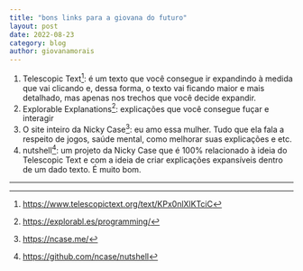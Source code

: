 ```yaml
---
title: "bons links para a giovana do futuro"
layout: post
date: 2022-08-23
category: blog
author: giovanamorais
---
```


1. Telescopic Text[^1]: é um texto que você consegue ir expandindo à medida
   que vai clicando e, dessa forma, o texto vai ficando maior e mais detalhado,
   mas apenas nos trechos que você decide expandir.
2. Explorable Explanations[^2]: explicações que você consegue fuçar e interagir
3. O site inteiro da Nicky Case[^3]: eu amo essa mulher. Tudo que ela fala a
   respeito de jogos, saúde mental, como melhorar suas explicações e etc.
4. nutshell[^4]: um projeto da Nicky Case que é 100% relacionado à ideia do
   Telescopic Text e com a ideia de criar explicações expansíveis dentro de um
   dado texto. É muito bom.

---

[^1]: https://www.telescopictext.org/text/KPx0nlXlKTciC
[^2]: https://explorabl.es/programming/
[^3]: https://ncase.me/
[^4]: https://github.com/ncase/nutshell
